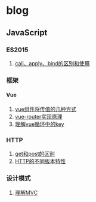 # blog
## JavaScript
### ES2015
1. [call、apply、bind的区别和使用](./article/js/ES2015/bind、apply和call.md)
### 框架
#### Vue
1. [vue组件将传值的几种方式](
article/frame/vue/vue传值的几种方式/组件间传值的几种方式.md
)
2. [vue-router实现原理](/article/frame/vue/vue-router实现原理.md)
3. [理解vue循环中的key](/article/frame/vue/vue的循环为什么要绑定key.md)
### HTTP
1. [get和post的区别](./article/http/get和post的区别.md)
2. [HTTP的不同版本特性](./article/http/HTTP协议的不同版本及区别.md)

### 设计模式
1. [理解MVC](./article/design%20patterns/理解MVC.md)
